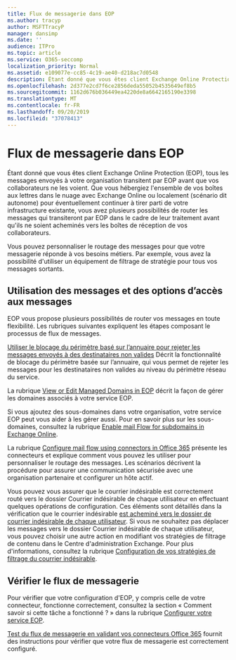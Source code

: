 ```yaml
---
title: Flux de messagerie dans EOP
ms.author: tracyp
author: MSFTTracyP
manager: dansimp
ms.date: ''
audience: ITPro
ms.topic: article
ms.service: O365-seccomp
localization_priority: Normal
ms.assetid: e109077e-cc85-4c19-ae40-d218ac7d0548
description: Étant donné que vous êtes client Exchange Online Protection (EOP), tous les messages envoyés à votre organisation transitent par EOP avant que vos collaborateurs ne les voient. Que vous hébergiez l'ensemble de vos boîtes aux lettres dans le nuage avec Exchange Online ou localement (scénario dit autonome) pour éventuellement continuer à tirer parti de votre infrastructure existante, vous avez plusieurs possibilités de router les messages qui transiteront par EOP dans le cadre de leur traitement avant qu'ils ne soient acheminés vers les boîtes de réception de vos collaborateurs.
ms.openlocfilehash: 2d377e2cd7f6ce2856deda55052b4535649ef8b5
ms.sourcegitcommit: 1162d676b036449ea4220de8a6642165190e3398
ms.translationtype: MT
ms.contentlocale: fr-FR
ms.lasthandoff: 09/20/2019
ms.locfileid: "37078413"
---
```

# <a name="mail-flow-in-eop"></a>Flux de messagerie dans EOP

Étant donné que vous êtes client Exchange Online Protection (EOP), tous les messages envoyés à votre organisation transitent par EOP avant que vos collaborateurs ne les voient. Que vous hébergiez l'ensemble de vos boîtes aux lettres dans le nuage avec Exchange Online ou localement (scénario dit autonome) pour éventuellement continuer à tirer parti de votre infrastructure existante, vous avez plusieurs possibilités de router les messages qui transiteront par EOP dans le cadre de leur traitement avant qu'ils ne soient acheminés vers les boîtes de réception de vos collaborateurs.
  
Vous pouvez personnaliser le routage des messages pour que votre messagerie réponde à vos besoins métiers. Par exemple, vous avez la possibilité d'utiliser un équipement de filtrage de stratégie pour tous vos messages sortants.
  
## <a name="working-with-messages-and-message-access-options"></a>Utilisation des messages et des options d’accès aux messages

EOP vous propose plusieurs possibilités de router vos messages en toute flexibilité. Les rubriques suivantes expliquent les étapes composant le processus de flux de messages.
  
[Utiliser le blocage du périmètre basé sur l’annuaire pour rejeter les messages envoyés à des destinataires non valides](https://docs.microsoft.com/exchange/mail-flow-best-practices/use-directory-based-edge-blocking) Décrit la fonctionnalité de blocage du périmètre basée sur l’annuaire, qui vous permet de rejeter les messages pour les destinataires non valides au niveau du périmètre réseau du service. 
  
La rubrique [View or Edit Managed Domains in EOP](https://docs.microsoft.com/exchange/mail-flow-best-practices/manage-accepted-domains/manage-accepted-domains) décrit la façon de gérer les domaines associés à votre service EOP.
  
Si vous ajoutez des sous-domaines dans votre organisation, votre service EOP peut vous aider à les gérer aussi. Pour en savoir plus sur les sous-domaines, consultez la rubrique [Enable mail Flow for subdomains in Exchange Online](https://docs.microsoft.com/exchange/mail-flow-best-practices/manage-accepted-domains/enable-mail-flow-for-subdomains).
  
La rubrique [Configure mail flow using connectors in Office 365](https://docs.microsoft.com/exchange/mail-flow-best-practices/use-connectors-to-configure-mail-flow/use-connectors-to-configure-mail-flow) présente les connecteurs et explique comment vous pouvez les utiliser pour personnaliser le routage des messages. Les scénarios décrivent la procédure pour assurer une communication sécurisée avec une organisation partenaire et configurer un hôte actif.
  
Vous pouvez vous assurer que le courrier indésirable est correctement routé vers le dossier Courrier indésirable de chaque utilisateur en effectuant quelques opérations de configuration. Ces éléments sont détaillés dans la vérification que le courrier indésirable [est acheminé vers le dossier de courrier indésirable de chaque utilisateur](ensure-that-spam-is-routed-to-each-user-s-junk-email-folder.md). Si vous ne souhaitez pas déplacer les messages vers le dossier Courrier indésirable de chaque utilisateur, vous pouvez choisir une autre action en modifiant vos stratégies de filtrage de contenu dans le Centre d'administration Exchange. Pour plus d'informations, consultez la rubrique [Configuration de vos stratégies de filtrage du courrier indésirable](configure-your-spam-filter-policies.md).
  
## <a name="verify-mail-flow"></a>Vérifier le flux de messagerie

Pour vérifier que votre configuration d'EOP, y compris celle de votre connecteur, fonctionne correctement, consultez la section « Comment savoir si cette tâche a fonctionné ? » dans la rubrique [Configurer votre service EOP](set-up-your-eop-service.md).
  
[Test du flux de messagerie en validant vos connecteurs Office 365](https://docs.microsoft.com/exchange/mail-flow-best-practices/test-mail-flow) fournit des instructions pour vérifier que votre flux de messagerie est correctement configuré.
